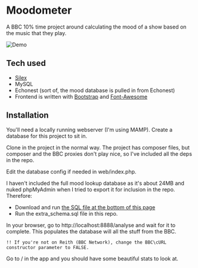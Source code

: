 # Moodometer

A BBC 10% time project around calculating the mood of a show based on the music that they play.

![Demo](http://www.solution10.com/alex/moodometer.png)

## Tech used

* [Silex](http://silex.sensiolabs.org)
* MySQL
* Echonest (sort of, the mood database is pulled in from Echonest)
* Frontend is written with [Bootstrap](http://getbootstrap.com) and [Font-Awesome](http://fortawesome.github.com/Font-Awesome/)

## Installation

You'll need a locally running webserver (I'm using MAMP). Create a database for this project to sit in.

Clone in the project in the normal way. The project has composer files, but composer and the BBC proxies don't
play nice, so I've included all the deps in the repo.

Edit the database config if needed in web/index.php.

I haven't included the full mood lookup database as it's about 24MB and nuked phpMyAdmin when I tried to export
it for inclusion in the repo. Therefore:

* Download and run [the SQL file at the bottom of this page](http://blog.portwd.com/music-research/calculating-artists-moods-using-echonest-api/)
* Run the extra_schema.sql file in this repo.

In your browser, go to http://localhost:8888/analyse and wait for it to complete. This populates the database
will all the stuff from the BBC.

    !! If you're not on Reith (BBC Network), change the BBC\cURL constructor parameter to FALSE.

Go to / in the app and you should have some beautiful stats to look at.

